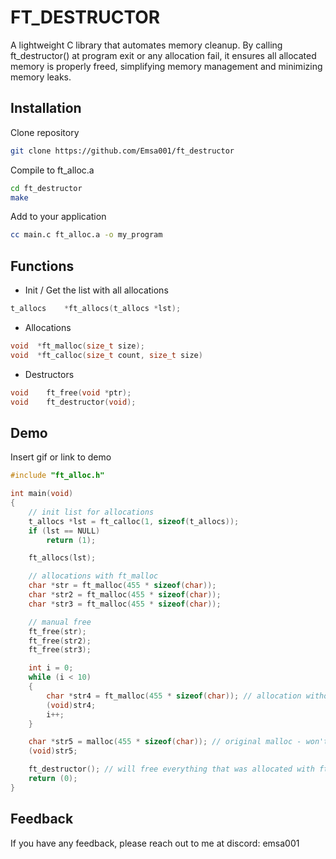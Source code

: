 
# FT_DESTRUCTOR

A lightweight C library that automates memory cleanup. By calling ft_destructor() at program exit or any allocation fail, it ensures all allocated memory is properly freed, simplifying memory management and minimizing memory leaks.


## Installation

Clone repository
```bash
git clone https://github.com/Emsa001/ft_destructor
```

Compile to ft_alloc.a
```bash 
cd ft_destructor
make
```

Add to your application
```bash
cc main.c ft_alloc.a -o my_program
```
## Functions

- Init / Get the list with all allocations
```c
t_allocs	*ft_allocs(t_allocs *lst);
````
- Allocations
```c
void  *ft_malloc(size_t size);
void  *ft_calloc(size_t count, size_t size)
```
- Destructors
```c
void	ft_free(void *ptr);
void	ft_destructor(void);
```

## Demo

Insert gif or link to demo

```c
#include "ft_alloc.h"

int	main(void)
{
    // init list for allocations
	t_allocs *lst = ft_calloc(1, sizeof(t_allocs));
	if (lst == NULL)
		return (1);

	ft_allocs(lst);

    // allocations with ft_malloc
	char *str = ft_malloc(455 * sizeof(char));
	char *str2 = ft_malloc(455 * sizeof(char));
	char *str3 = ft_malloc(455 * sizeof(char));

    // manual free
	ft_free(str);  
	ft_free(str2);
	ft_free(str3);

	int i = 0;
	while (i < 10)
	{
		char *str4 = ft_malloc(455 * sizeof(char)); // allocation without ft_free
		(void)str4;
		i++;
	}

	char *str5 = malloc(455 * sizeof(char)); // original malloc - won't be freed with destructor
	(void)str5;

	ft_destructor(); // will free everything that was allocated with ft_malloc or ft_calloc
	return (0);
}
```
## Feedback

If you have any feedback, please reach out to me at discord: emsa001

